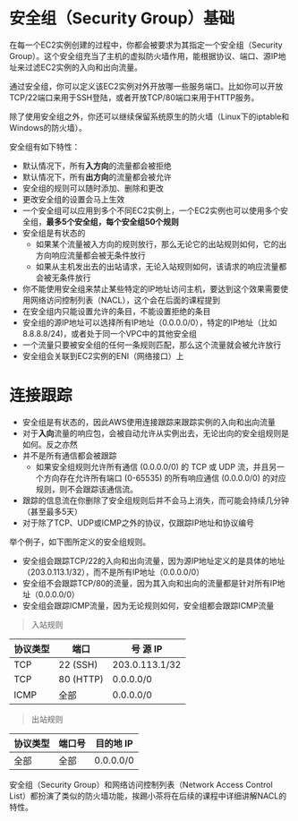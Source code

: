 # 安全组（Security Group）基础

在每一个EC2实例创建的过程中，你都会被要求为其指定一个安全组（Security Group）。这个安全组充当了主机的虚拟防火墙作用，能根据协议、端口、源IP地址来过滤EC2实例的入向和出向流量。

通过安全组，你可以定义该EC2实例对外开放哪一些服务端口。比如你可以开放TCP/22端口来用于SSH登陆，或者开放TCP/80端口来用于HTTP服务。

除了使用安全组之外，你还可以继续保留系统原生的防火墙（Linux下的iptable和Windows的防火墙）。

安全组有如下特性：

- 默认情况下，所有**入方向**的流量都会被拒绝
- 默认情况下，所有**出方向**的流量都会被允许
- 安全组的规则可以随时添加、删除和更改
- 更改安全组的设置会马上生效
- 一个安全组可以应用到多个不同EC2实例上，一个EC2实例也可以使用多个安全组，**最多5个安全组，每个安全组50个规则**
- 安全组是有状态的
  - 如果某个流量被入方向的规则放行，那么无论它的出站规则如何，它的出方向响应流量都会被无条件放行
  - 如果从主机发出去的出站请求，无论入站规则如何，该请求的响应流量都会被无条件放行
- 你不能使用安全组来禁止某些特定的IP地址访问主机，要达到这个效果需要使用网络访问控制列表（NACL），这个会在后面的课程提到
- 在安全组内只能设置允许的条目，不能设置拒绝的条目
- 安全组的源IP地址可以选择所有IP地址（0.0.0.0/0），特定的IP地址（比如8.8.8.8/24)，或者处于同一个VPC中的其他安全组
- 一个流量只要被安全组的任何一条规则匹配，那么这个流量就会被允许放行
- 安全组会关联到EC2实例的ENI（网络接口）上

# 连接跟踪
- 安全组是有状态的，因此AWS使用连接跟踪来跟踪实例的入向和出向流量
- 对于**入向**流量的响应包，会被自动允许从实例出去，无论出向的安全组规则是如何。反之亦然
- 并不是所有通信都会被跟踪
  - 如果安全组规则允许所有通信 (0.0.0.0/0) 的 TCP 或 UDP 流，并且另一个方向存在允许所有端口 (0-65535) 的所有响应通信 (0.0.0.0/0) 的对应规则，则不会跟踪该通信流。
- 跟踪的信息流在你删除了安全组规则后并不会马上消失，而可能会持续几分钟（甚至最多5天）
- 对于除了TCP、UDP或ICMP之外的协议，仅跟踪IP地址和协议编号

举个例子，如下图所定义的安全组规则。

- 安全组会跟踪TCP/22的入向和出向流量，因为源IP地址定义的是具体的地址（203.0.113.1/32），而不是所有IP地址（0.0.0.0/0）
- 安全组不会跟踪TCP/80的流量，因为其入向和出向的流量都是针对所有IP地址（0.0.0.0/0）
- 安全组会跟踪ICMP流量，因为无论规则如何，安全组都会跟踪ICMP流量

> 入站规则

|协议类型|	端口|号	源 IP|
|-|-|-|
|TCP|	22 (SSH)|	203.0.113.1/32|
|TCP|	80 (HTTP)|	0.0.0.0/0|
|ICMP|	全部|	0.0.0.0/0|

> 出站规则

|协议类型|	端口号|	目的地 IP|
|-|-|-|
|全部|	全部|	0.0.0.0/0|

安全组（Security Group）和网络访问控制列表（Network Access Control List）都扮演了类似的防火墙功能，挨踢小茶将在后续的课程中详细讲解NACL的特性。
